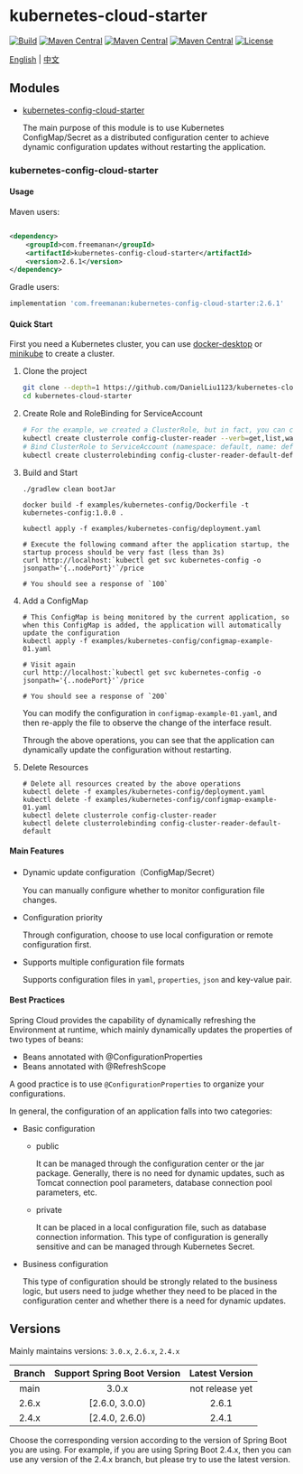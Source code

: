 # kubernetes-cloud-starter

[![Build](https://img.shields.io/github/workflow/status/DanielLiu1123/kubernetes-cloud-starter/Build/main)](https://github.com/DanielLiu1123/kubernetes-cloud-starter/actions)
[![Maven Central](https://img.shields.io/maven-central/v/com.freemanan/kubernetes-config-cloud-starter?versionPrefix=3.0)](https://search.maven.org/artifact/com.freemanan/kubernetes-config-cloud-starter)
[![Maven Central](https://img.shields.io/maven-central/v/com.freemanan/kubernetes-config-cloud-starter?versionPrefix=2.6)](https://search.maven.org/artifact/com.freemanan/kubernetes-config-cloud-starter)
[![Maven Central](https://img.shields.io/maven-central/v/com.freemanan/kubernetes-config-cloud-starter?versionPrefix=2.4)](https://search.maven.org/artifact/com.freemanan/kubernetes-config-cloud-starter)
[![License](https://img.shields.io/github/license/DanielLiu1123/kubernetes-cloud-starter)](./LICENSE)

[English](./README.md) | [中文](./README-zh-CN.md)

## Modules

- [kubernetes-config-cloud-starter](#kubernetes-config-cloud-starter)

  The main purpose of this module is to use Kubernetes ConfigMap/Secret as a distributed configuration center to achieve
  dynamic configuration updates without restarting the application.

### kubernetes-config-cloud-starter

#### Usage

Maven users:

```xml

<dependency>
    <groupId>com.freemanan</groupId>
    <artifactId>kubernetes-config-cloud-starter</artifactId>
    <version>2.6.1</version>
</dependency>
```

Gradle users:

```groovy
implementation 'com.freemanan:kubernetes-config-cloud-starter:2.6.1'
```

#### Quick Start

First you need a Kubernetes cluster, you can use [docker-desktop](https://www.docker.com/products/docker-desktop/)
or [minikube](https://minikube.sigs.k8s.io/docs/) to create a cluster.

1. Clone the project

    ```bash
    git clone --depth=1 https://github.com/DanielLiu1123/kubernetes-cloud-starter.git
    cd kubernetes-cloud-starter
    ```

2. Create Role and RoleBinding for ServiceAccount
    ```bash
    # For the example, we created a ClusterRole, but in fact, you can control resources more finely, only need the get,list,watch permissions of ConfigMap/Secret
    kubectl create clusterrole config-cluster-reader --verb=get,list,watch --resource=configmaps,secrets
    # Bind ClusterRole to ServiceAccount (namespace: default, name: default)
    kubectl create clusterrolebinding config-cluster-reader-default-default --clusterrole config-cluster-reader --serviceaccount default:default
    ```

3. Build and Start
    ```shell
    ./gradlew clean bootJar
    
    docker build -f examples/kubernetes-config/Dockerfile -t kubernetes-config:1.0.0 .
    
    kubectl apply -f examples/kubernetes-config/deployment.yaml
    ```
    ```shell
    # Execute the following command after the application startup, the startup process should be very fast (less than 3s)
    curl http://localhost:`kubectl get svc kubernetes-config -o jsonpath='{..nodePort}'`/price
    
    # You should see a response of `100`
    ```

4. Add a ConfigMap
    ```shell
    # This ConfigMap is being monitored by the current application, so when this ConfigMap is added, the application will automatically update the configuration
    kubectl apply -f examples/kubernetes-config/configmap-example-01.yaml
   
    # Visit again
    curl http://localhost:`kubectl get svc kubernetes-config -o jsonpath='{..nodePort}'`/price
   
    # You should see a response of `200`
    ```
   You can modify the configuration in `configmap-example-01.yaml`, and then re-apply the file to observe the change of
   the interface result.

   Through the above operations, you can see that the application can dynamically update the configuration without
   restarting.

5. Delete Resources
    ```shell
    # Delete all resources created by the above operations
    kubectl delete -f examples/kubernetes-config/deployment.yaml
    kubectl delete -f examples/kubernetes-config/configmap-example-01.yaml
    kubectl delete clusterrole config-cluster-reader
    kubectl delete clusterrolebinding config-cluster-reader-default-default
    ```

#### Main Features

- Dynamic update configuration（ConfigMap/Secret）

  You can manually configure whether to monitor configuration file changes.

- Configuration priority

  Through configuration, choose to use local configuration or remote configuration first.

- Supports multiple configuration file formats

  Supports configuration files in `yaml`, `properties`, `json` and key-value pair.

#### Best Practices

Spring Cloud provides the capability of dynamically refreshing the Environment at runtime, which mainly dynamically
updates the properties of two types of beans:

- Beans annotated with @ConfigurationProperties
- Beans annotated with @RefreshScope

A good practice is to use `@ConfigurationProperties` to organize your configurations.

In general, the configuration of an application falls into two categories:

- Basic configuration

    - public

      It can be managed through the configuration center or the jar package. Generally, there is no need for
      dynamic updates, such as Tomcat connection pool parameters, database connection pool parameters, etc.

    - private

      It can be placed in a local configuration file, such as database connection information. This type of
      configuration is generally sensitive and can be managed through Kubernetes Secret.

- Business configuration

  This type of configuration should be strongly related to the business logic, but users need to judge whether they need
  to be
  placed in the configuration center and whether there is a need for dynamic updates.

## Versions

Mainly maintains versions: `3.0.x`, `2.6.x`, `2.4.x`

| Branch | Support Spring Boot Version | Latest Version  |
|:------:|:---------------------------:|:---------------:|
|  main  |            3.0.x            | not release yet |
| 2.6.x  |       [2.6.0, 3.0.0)        |      2.6.1      |
| 2.4.x  |       [2.4.0, 2.6.0)        |      2.4.1      |

Choose the corresponding version according to the version of Spring Boot you are using. For example, if you are using
Spring Boot 2.4.x, then you can use any version of the 2.4.x branch, but please try to use the latest version.
